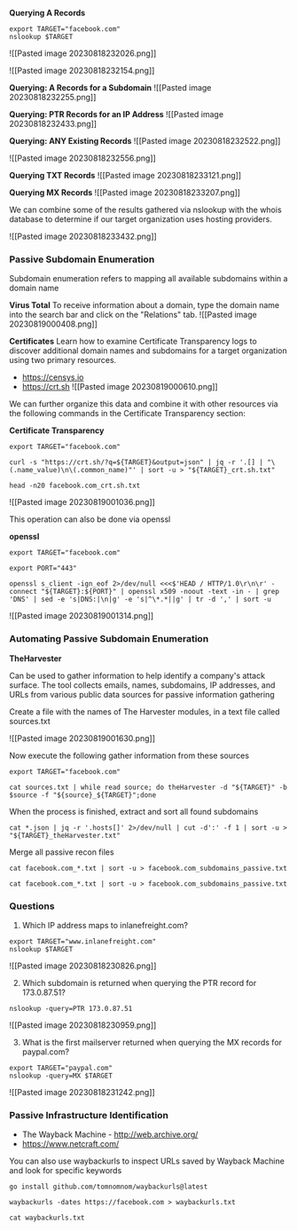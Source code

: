 **Querying A Records**
```
export TARGET="facebook.com"
nslookup $TARGET
```
![[Pasted image 20230818232026.png]]

![[Pasted image 20230818232154.png]]

**Querying: A Records for a Subdomain** 
![[Pasted image 20230818232255.png]]

**Querying: PTR Records for an IP Address**
![[Pasted image 20230818232433.png]]

**Querying: ANY Existing Records**
![[Pasted image 20230818232522.png]]

![[Pasted image 20230818232556.png]]

**Querying TXT Records**
![[Pasted image 20230818233121.png]]

**Querying MX Records**
![[Pasted image 20230818233207.png]]

We can combine some of the results gathered via nslookup with the whois database to determine if our target organization uses hosting providers.

![[Pasted image 20230818233432.png]]

### Passive Subdomain Enumeration

Subdomain enumeration refers to mapping all available subdomains within a domain name

**Virus Total**
To receive information about a domain, type the domain name into the search bar and click on the "Relations" tab.
![[Pasted image 20230819000408.png]]

**Certificates**
Learn how to examine Certificate Transparency logs to discover additional domain names and subdomains for a target organization using two primary resources.

- https://censys.io
- https://crt.sh
![[Pasted image 20230819000610.png]]

We can further organize this data and combine it with other resources via the following commands in the Certificate Transparency section:

**Certificate Transparency** 
```
export TARGET="facebook.com"

curl -s "https://crt.sh/?q=${TARGET}&output=json" | jq -r '.[] | "\(.name_value)\n\(.common_name)"' | sort -u > "${TARGET}_crt.sh.txt"

head -n20 facebook.com_crt.sh.txt
```

![[Pasted image 20230819001036.png]]

This operation can also be done via openssl

**openssl**
```
export TARGET="facebook.com"

export PORT="443"

openssl s_client -ign_eof 2>/dev/null <<<$'HEAD / HTTP/1.0\r\n\r' -connect "${TARGET}:${PORT}" | openssl x509 -noout -text -in - | grep 'DNS' | sed -e 's|DNS:|\n|g' -e 's|^\*.*||g' | tr -d ',' | sort -u
```

![[Pasted image 20230819001314.png]]

### Automating Passive Subdomain Enumeration

**TheHarvester**

Can be used to gather information to help identify a company's attack surface. The tool collects emails, names, subdomains, IP addresses, and URLs from various public data sources for passive information gathering

Create a file with the names of The Harvester modules, in a text file called sources.txt

![[Pasted image 20230819001630.png]]

Now execute the following gather information from these sources
```
export TARGET="facebook.com"

cat sources.txt | while read source; do theHarvester -d "${TARGET}" -b $source -f "${source}_${TARGET}";done
```

When the process is finished, extract and sort all found subdomains
```
cat *.json | jq -r '.hosts[]' 2>/dev/null | cut -d':' -f 1 | sort -u > "${TARGET}_theHarvester.txt"
```

Merge all passive recon files
```
cat facebook.com_*.txt | sort -u > facebook.com_subdomains_passive.txt

cat facebook.com_*.txt | sort -u > facebook.com_subdomains_passive.txt
```


### Questions
1) Which IP address maps to inlanefreight.com?
```
export TARGET="www.inlanefreight.com"
nslookup $TARGET
```
![[Pasted image 20230818230826.png]]

2) Which subdomain is returned when querying the PTR record for 173.0.87.51?
```
nslookup -query=PTR 173.0.87.51
```
![[Pasted image 20230818230959.png]]

3) What is the first mailserver returned when querying the MX records for paypal.com?
```
export TARGET="paypal.com"
nslookup -query=MX $TARGET
```
![[Pasted image 20230818231242.png]]


### Passive Infrastructure Identification

- The Wayback Machine - http://web.archive.org/
- https://www.netcraft.com/

You can also use waybackurls to inspect URLs saved by Wayback Machine and look for specific keywords

```
go install github.com/tomnomnom/waybackurls@latest

waybackurls -dates https://facebook.com > waybackurls.txt

cat waybackurls.txt
```




